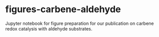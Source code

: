 # figures-carbene-aldehyde
Jupyter notebook for figure preparation for our publication on carbene redox catalysis with aldehyde substrates.
